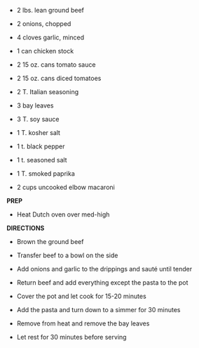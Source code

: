 -   2 lbs. lean ground beef

-   2 onions, chopped

-   4 cloves garlic, minced

-   1 can chicken stock

-   2 15 oz. cans tomato sauce

-   2 15 oz. cans diced tomatoes

-   2 T. Italian seasoning

-   3 bay leaves

-   3 T. soy sauce

-   1 T. kosher salt

-   1 t. black pepper

-   1 t. seasoned salt

-   1 T. smoked paprika

-   2 cups uncooked elbow macaroni

**PREP**

-   Heat Dutch oven over med-high

**DIRECTIONS**

-   Brown the ground beef

-   Transfer beef to a bowl on the side

-   Add onions and garlic to the drippings and sauté until tender

-   Return beef and add everything except the pasta to the pot

-   Cover the pot and let cook for 15-20 minutes

-   Add the pasta and turn down to a simmer for 30 minutes

-   Remove from heat and remove the bay leaves

-   Let rest for 30 minutes before serving
